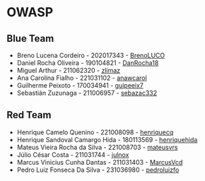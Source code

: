 # OWASP

## Blue Team

- Breno Lucena Cordeiro - 202017343 - [BrenoLUCO](https://github.com/BrenoLUCO)
- Daniel Rocha Oliveira - 190104821 - [DanRocha18](https://github.com/DanRocha18)
- Miguel Arthur - 211062320 - [zlimaz](https://github.com/zlimaz)
- Ana Carolina Fialho - 221031102 - [anawcarol](https://github.com/anawcarol)
- Guilherme Peixoto - 170034941 - [guipeeix7](https://github.com/guipeeix7)
- Sebastián Zuzunaga - 211006957 - [sebazac332](https://github.com/sebazac332)

## Red Team

- Henrique Camelo Quenino - 221008098 - [henriquecq](https://github.com/henriquecq)
- Henrique Sandoval Camargo Hida - 180113569 - [henriquehida](https://github.com/henriquehida)
- Mateus Vieira Rocha da Silva - 221008703 - [mateusvrs](https://github.com/mateusvrs)
- Júlio César Costa - 211031744 - [julnox](https://github.com/julnox)
- Marcus Vinicius Cunha Dantas - 211031403 - [MarcusVcd](https://github.com/MarcusVcd)
- Pedro Luiz Fonseca Da Silva - 231036980 - [pedroluizfo](https://github.com/pedroluizfo)
